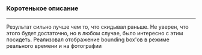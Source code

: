 <h3>Коротенькое описание</h3>
<hr>
<p>Результат сильно лучше чем то, что скидывал раньше. Не уверен, что этого будет достаточно, но в любом случае, было интересно с этим посидеть. Реализовал отображение bounding box'ов в режиме реального времени и на фотографии<p>
